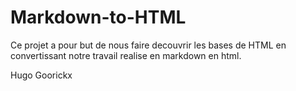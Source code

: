 # Markdown-to-HTML

Ce projet a pour but de nous faire decouvrir les bases de HTML en convertissant notre travail realise en markdown en html.

Hugo Goorickx
